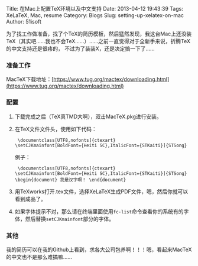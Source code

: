 Title: 在Mac上配置TeX环境以及中文支持
Date: 2013-04-12 19:43:39
Tags: XeLaTeX, Mac, resume
Category: Blogs
Slug: setting-up-xelatex-on-mac
Author: 51isoft

为了找工作做准备，找了个TeX的简历模板，然后猛然发现，我这台Mac上还没装TeX（其实吧……我也不会TeX……）……之前一直觉得对于全新手来说，折腾TeX的中文支持还是很疼的，
不过为了装装X，还是决定搞一下了……

### 准备工作

MacTeX下载地址：[https://www.tug.org/mactex/downloading.html](https://www.tug.org/mactex/downloading.html)

### 配置

1.  下载完成之后（TeX真TMD大啊），双击MacTeX.pkg进行安装。

2.  在TeX文件文件头，使用如下代码：

    <code><pre>
    \documentclass[UTF8,nofonts]{ctexart}
    \setCJKmainfont[BoldFont={Heiti SC},ItalicFont={STKaiti}]{STSong}
    </pre></code>

    例子：

    <code><pre>
    \documentclass[UTF8,nofonts]{ctexart}
    \setCJKmainfont[BoldFont={Heiti SC},ItalicFont={STKaiti}]{STSong}
    \begin{document}
    我是汉字啊！
    \end{document}
    </pre></code>

3.  用TeXworks打开.tex文件，选择XeLaTeX生成PDF文件，嗯，然后你就可以看到成品了。

4.  如果字体提示不对，那么请在终端里面使用`fc-list`命令查看你的系统有的字体，然后替换`setCJKmainfont`部分的字体。

### 其他

我的简历可以在我的Github上看到，求各大公司包养啊！！！嗯，看起来MacTeX的中文也不是那么难搞嘛……